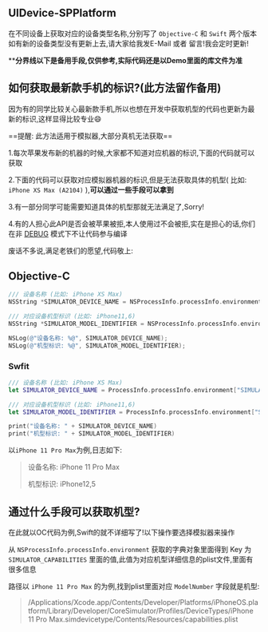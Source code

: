 ## UIDevice-SPPlatform

在不同设备上获取对应的设备类型名称,分别写了 `Objective-C` 和 `Swift` 两个版本
如有新的设备类型没有更新上去,请大家给我发E-Mail 或者 留言!我会定时更新!



**************************分界线以下是备用手段,仅供参考,实际代码还是以Demo里面的库文件为准************************



## 如何获取最新款手机的标识?(此方法留作备用)

因为有的同学比较关心最新款手机,所以也想在开发中获取机型的代码也更新为最新的标识,这样显得比较专业😄

==提醒: 此方法适用于模拟器,大部分真机无法获取==

1.每次苹果发布新的机器的时候,大家都不知道对应机器的标识,下面的代码就可以获取

2.下面的代码可以获取对应模拟器机器的标识,但是无法获取具体的机型( 比如: `iPhone XS Max (A2104)` ),**可以通过一些手段可以拿到**

3.有一部分同学可能需要知道具体的机型那就无法满足了,Sorry! 

4.有的人担心此API是否会被苹果被拒,本人使用过不会被拒,实在是担心的话,你们在非 <u>DEBUG</u> 模式下不让代码参与编译



废话不多说,满足老铁们的愿望,代码敬上:



## Objective-C

```objective-c
/// 设备名称 (比如: iPhone XS Max)
NSString *SIMULATOR_DEVICE_NAME = NSProcessInfo.processInfo.environment[@"SIMULATOR_DEVICE_NAME"];

/// 对应设备机型标识 (比如: iPhone11,6)
NSString *SIMULATOR_MODEL_IDENTIFIER = NSProcessInfo.processInfo.environment[@"SIMULATOR_MODEL_IDENTIFIER"];

NSLog(@"设备名称: %@", SIMULATOR_DEVICE_NAME);
NSLog(@"机型标识: %@", SIMULATOR_MODEL_IDENTIFIER);
```



### Swfit

```swift
/// 设备名称 (比如: iPhone XS Max)
let SIMULATOR_DEVICE_NAME = ProcessInfo.processInfo.environment["SIMULATOR_DEVICE_NAME"]!

/// 对应设备机型标识 (比如: iPhone11,6)
let SIMULATOR_MODEL_IDENTIFIER = ProcessInfo.processInfo.environment["SIMULATOR_MODEL_IDENTIFIER"]!

print("设备名称: " + SIMULATOR_DEVICE_NAME)
print("机型标识: " + SIMULATOR_MODEL_IDENTIFIER)
```



以`iPhone 11 Pro Max`为例,日志如下:

> 设备名称: iPhone 11 Pro Max
>
> 机型标识: iPhone12,5



## 通过什么手段可以获取机型?

在此就以OC代码为例,Swift的就不详细写了!以下操作要选择模拟器来操作

从 `NSProcessInfo.processInfo.environment` 获取的字典对象里面得到 Key 为 `SIMULATOR_CAPABILITIES` 里面的值,此值为对应机型详细信息的plist文件,里面有很多信息

路径以 `iPhone 11 Pro Max` 的为例,找到plist里面对应 `ModelNumber` 字段就是机型:

> /Applications/Xcode.app/Contents/Developer/Platforms/iPhoneOS.platform/Library/Developer/CoreSimulator/Profiles/DeviceTypes/iPhone 11 Pro Max.simdevicetype/Contents/Resources/capabilities.plist